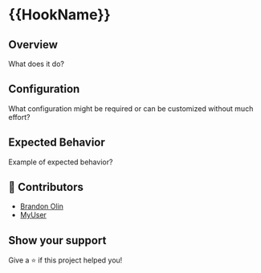 # {{HookName}}

## Overview

What does it do?

## Configuration

What configuration might be required or can be customized without much effort?

## Expected Behavior

Example of expected behavior?

## 🤝 Contributors

- [Brandon Olin](https://devblackops.io/)
- [MyUser](webpage)

## Show your support
Give a ⭐️ if this project helped you!

